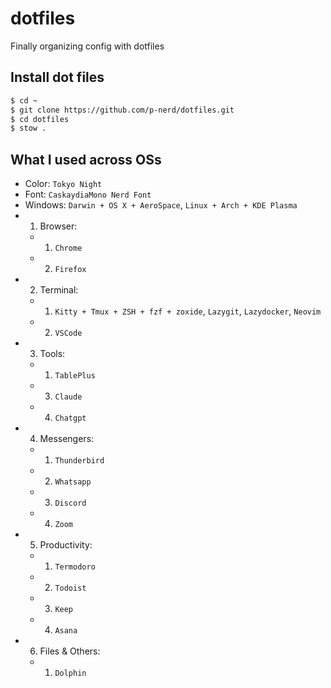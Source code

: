 # dotfiles

Finally organizing config with dotfiles

## Install dot files

```sh
$ cd ~
$ git clone https://github.com/p-nerd/dotfiles.git
$ cd dotfiles
$ stow .

```

## What I used across OSs

- Color: `Tokyo Night`
- Font: `CaskaydiaMono Nerd Font`
- Windows: `Darwin + OS X + AeroSpace`, `Linux + Arch + KDE Plasma`
-   1. Browser:
    -   1. `Chrome`
    -   2. `Firefox`
-   2. Terminal:
    -   1. `Kitty + Tmux + ZSH + fzf + zoxide`, `Lazygit`, `Lazydocker`, `Neovim`
    -   2. `VSCode`
-   3. Tools:
    -   1. `TablePlus`
    -   3. `Claude`
    -   4. `Chatgpt`
-   4. Messengers:
    -   1. `Thunderbird`
    -   2. `Whatsapp`
    -   3. `Discord`
    -   4. `Zoom`
-   5. Productivity:
    -   1. `Termodoro`
    -   2. `Todoist`
    -   3. `Keep`
    -   4. `Asana`
-   6. Files & Others:
    -   1. `Dolphin`
